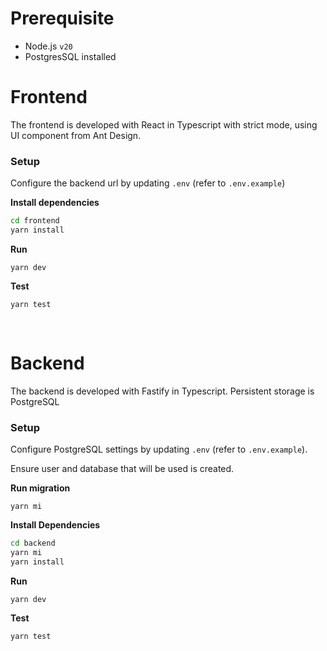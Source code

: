# Prerequisite

- Node.js `v20`
- PostgresSQL installed

# Frontend

The frontend is developed with React in Typescript with strict mode, using UI component from Ant Design.

### Setup

Configure the backend url by updating `.env` (refer to `.env.example`)

**Install dependencies**

```sh
cd frontend
yarn install
```

**Run**

```
yarn dev
```

**Test**

```
yarn test
```

<br>

# Backend

The backend is developed with Fastify in Typescript. Persistent storage is PostgreSQL

### Setup

Configure PostgreSQL settings by updating `.env` (refer to `.env.example`).

Ensure user and database that will be used is created.

**Run migration**

```
yarn mi
```

**Install Dependencies**

```sh
cd backend
yarn mi
yarn install
```

**Run**

```
yarn dev
```

**Test**

```
yarn test
```
